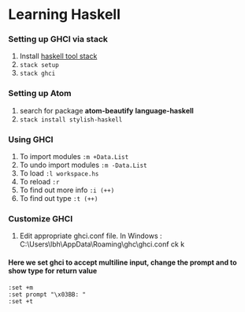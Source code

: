 # Learning Haskell

### Setting up GHCI via stack
1. Install [haskell tool stack](https://docs.haskellstack.org/en/stable/README/#how-to-install)
2. `stack setup`
3. `stack ghci`

### Setting up Atom
1. search for package **atom-beautify** **language-haskell**
2. `stack install stylish-haskell`

### Using GHCI
1. To import modules `:m +Data.List`
2. To undo import modules `:m -Data.List`
3. To load `:l workspace.hs`
4. To reload `:r`
5. To find out more info `:i (++)`
6. To find out type `:t (++)`

### Customize GHCI
1. Edit appropriate ghci.conf file. In Windows :  C:\Users\lbh\AppData\Roaming\ghc\ghci.conf
ck k
#### Here we set ghci to accept multiline input, change the prompt and to show type for return value
```
:set +m
:set prompt "\x03BB: "
:set +t
```
